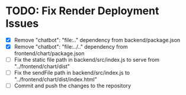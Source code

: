 # TODO: Fix Render Deployment Issues

- [x] Remove "chatbot": "file:.." dependency from backend/package.json
- [x] Remove "chatbot": "file:../.." dependency from frontend/chart/package.json
- [ ] Fix the static file path in backend/src/index.js to serve from "../frontend/chart/dist"
- [ ] Fix the sendFile path in backend/src/index.js to "../frontend/chart/dist/index.html"
- [ ] Commit and push the changes to the repository
